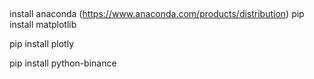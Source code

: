 ##
install anaconda (https://www.anaconda.com/products/distribution)
pip install matplotlib   

 pip install plotly
 
 pip install python-binance
